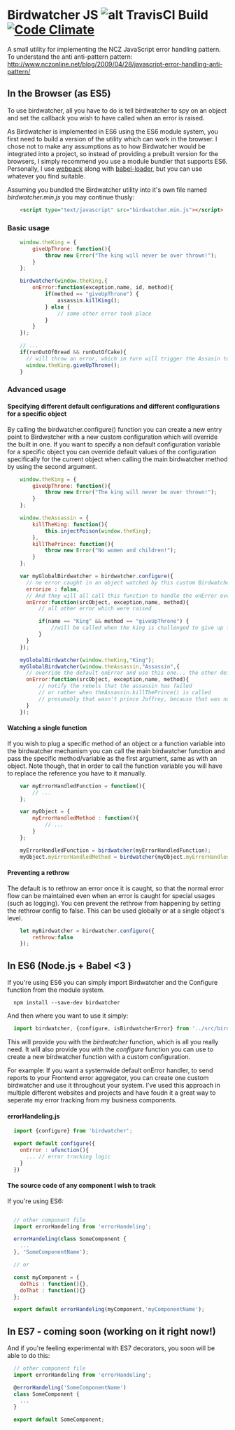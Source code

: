 Birdwatcher JS ![alt TravisCI Build](https://travis-ci.org/gmmorris/birdwatcherjs.svg?branch=master) [![Code Climate](https://codeclimate.com/github/gmmorris/birdwatcherjs/badges/gpa.svg)](https://codeclimate.com/github/gmmorris/birdwatcherjs)
=======

A small utility for implementing the NCZ JavaScript error handling pattern.
To understand the anti anti-pattern pattern: http://www.nczonline.net/blog/2009/04/28/javascript-error-handling-anti-pattern/

## In the Browser (as ES5)
To use birdwatcher, all you have to do is tell birdwatcher to spy on an object and set the callback you wish to have called when an error is raised.

As Birdwatcher is implemented in ES6 using the ES6 module system, you first need to build a version of the utility which can work in the browser.
I chose not to make any assumptions as to how Birdwatcher would be integrated into a project, so instead of providing a prebuilt version for the browsers, I simply recommend you use a module bundler that supports ES6.
Personally, I use [webpack](http://webpack.github.io/) along with [babel-loader](https://github.com/babel/babel-loader), but you can use whatever you find suitable.

Assuming you bundled the Birdwatcher utility into it's own file named *birdwatcher.min.js* you may continue thusly:

```html
    <script type="text/javascript" src="birdwatcher.min.js"></script>
```

### Basic usage
```js
    window.theKing = {
        giveUpThrone: function(){
            throw new Error("The king will never be over thrown!");
        }
    };

    birdwatcher(window.theKing,{
        onError:function(exception,name, id, method){
            if(method == "giveUpThrone") {
                assassin.killKing();
            } else {
                // some other error took place
            }
        }
    });

    // ...
    if(runOutOfBread && runOutOfCake){
      // will throw an error, which in turn will trigger the Assasin to kill the king
      window.theKing.giveUpThrone();  
    }
```


### Advanced usage

#### Specifying different default configurations and different configurations for a specific object

By calling the birdwatcher.configure() function you can create a new entry point to Birdwatcher with a new custom configuration which will override the built in one.
If you want to specify a non default configuration variable for a specific object you can override default values of the configuration specifically for the current object when calling the main birdwatcher method by using the second argument.

```js
    window.theKing = {
        giveUpThrone: function(){
            throw new Error("The king will never be over thrown!");
        }
    };

    window.theAssassin = {
        killTheKing: function(){
            this.injectPoison(window.theKing);
        },
        killThePrince: function(){
            throw new Error("No women and children!");
        }
    };

    var myGlobalBirdwatcher = birdwatcher.configure({
      // no error caught in an object watched by this custom Birdwatcher will be errorized (wraped in an Error object)
      errorize : false,
      // And they will all call this function to handle the onError events... unless they are overriden especially
      onError:function(srcObject, exception,name, method){
          // all other error which were raised

          if(name == "King" && method == "giveUpThrone") {
              //will be called when the king is challenged to give up the throne
          }
      }
    });

    myGlobalBirdwatcher(window.theKing,"King");
    myGlobalBirdwatcher(window.theAssassin,"Assassin",{
      // override the default onError and use this one... the other default configrations will be inherited
      onError:function(srcObject, exception,name, method){
          // notify the rebels that the assassin has failed
          // or rather when theAssassin.killThePrince() is called
          // presumably that wasn't prince Joffrey, because that was no child, that was a monster!
      }
    });
```

#### Watching a single function

If you wish to plug a specific method of an object or a function variable into the birdwatcher mechanism you can call the main birdwatcher function and pass the specific method/variable as the first argument, same as with an object.
Note though, that in order to call the function variable you will have to replace the reference you have to it manually.

```js
    var myErrorHandledFunction = function(){
		// ...
	};

    var myObject = {
		myErrorHandledMethod : function(){
			// ...
		}
	};

    myErrorHandledFunction = birdwatcher(myErrorHandledFunction);
    myObject.myErrorHandledMethod = birdwatcher(myObject.myErrorHandledMethod);
```

#### Preventing a rethrow

The default is to rethrow an error once it is caught, so that the normal error flow can be maintained even when an error
is caught for special usages (such as logging).
You cen prevent the rethrow from happening by setting the rethrow config to false.
This can be used globally or at a single object's level.

```js
    let myBirdwatcher = birdwatcher.configure({
        rethrow:false
    });
```


## In ES6 (Node.js + Babel <3 )
If you're using ES6 you can simply import Birdwatcher and the Configure function from the module system.

```
  npm install --save-dev birdwatcher
```
And then where you want to use it simply:

```js
  import birdwatcher, {configure, isBirdwatcherError} from '../src/birdwatcher';
```

This will provide you with the *birdwatcher* function, which is all you really need.
It will also provide you with the *configure* function you can use to create a new birdwatcher function with a custom configuration.

For example:
If you want a systemwide default onError handler, to send reports to your Frontend error aggregator, you can create one custom birdwatcher and use it throughout your system.
I've used this approach in multiple different websites and projects and have foudn it a great way to seperate my error tracking from my business components.

#### errorHandeling.js
```js  
  import {configure} from 'birdwatcher';

  export default configure({
    onError : ufunction(){
      ... // error tracking logic
    }
  })
```

#### The source code of any component I wish to track
If you're using ES6:
```js

  // other component file
  import errorHandeling from 'errorHandeling';

  errorHandeling(class SomeComponent {
    ...
  }, 'SomeComponentName');

  // or

  const myComponent = {
    doThis : function(){},
    doThat : function(){}
  };

  export default errorHandeling(myComponent,'myComponentName');
```

## In ES7 - coming soon (working on it right now!)
And if you're feeling experimental with ES7 decorators, you soon will be able to do this:

```js
  // other component file
  import errorHandeling from 'errorHandeling';

  @errorHandeling('SomeComponentName')
  class SomeComponent {
    ...
  }

  export default SomeComponent;
```

